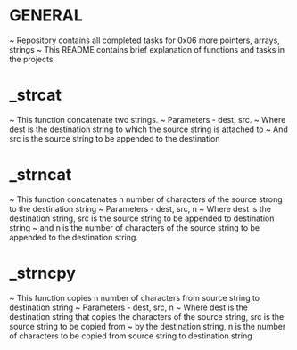 # GENERAL
~ Repository contains all completed tasks for 0x06 more pointers, arrays, strings
~ This README contains brief explanation of functions and tasks in the projects

# _strcat
~ This function concatenate two strings.
~ Parameters - dest, src.
~ Where dest is the destination string to which the source string is attached to
~ And src is the source string to be appended to the destination

# _strncat
~ This function concatenates n number of characters of the source strong to the destination string
~ Parameters - dest, src, n
~ Where dest is the destination string, src is the source string to be appended to destination string
~ and n is the number of characters of the source string to be appended to the destination string.

# _strncpy
~ This function copies n number of characters from source string to destination string
~ Parameters - dest, src, n
~ Where dest is the destination string that copies the characters of the source string, src is the source string to be copied from
~ by the destination string, n is the number of characters to be copied from source string to destination string
